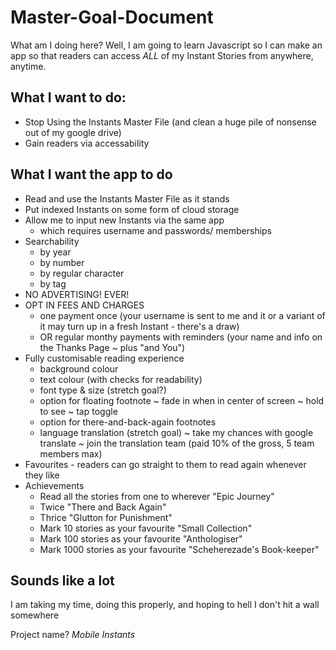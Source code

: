 # Master-Goal-Document

What am I doing here? Well, I am going to learn Javascript so I can make an app so that readers can access _ALL_ of my Instant Stories from anywhere, anytime.

## What I want to do:

* Stop Using the Instants Master File (and clean a huge pile of nonsense out of my google drive)
* Gain readers via accessability

## What I want the app to do

* Read and use the Instants Master File as it stands
* Put indexed Instants on some form of cloud storage
* Allow me to input new Instants via the same app
  - which requires username and passwords/ memberships
* Searchability
  - by year
  - by number
  - by regular character
  - by tag
* NO ADVERTISING! EVER!
* OPT IN FEES AND CHARGES
  - one payment once (your username is sent to me and it or a variant of it may turn up in a fresh Instant - there's a draw)
  - OR regular monthy payments with reminders (your name and info on the Thanks Page ~ plus "and You")
* Fully customisable reading experience
  - background colour
  - text colour (with checks for readability)
  - font type & size (stretch goal?)
  - option for floating footnote
    ~ fade in when in center of screen
    ~ hold to see
    ~ tap toggle
  - option for there-and-back-again footnotes
  - language translation (stretch goal)
    ~ take my chances with google translate
    ~ join the translation team (paid 10% of the gross, 5 team members max)
* Favourites - readers can go straight to them to read again whenever they like
* Achievements
  - Read all the stories from one to wherever "Epic Journey"
  - Twice "There and Back Again"
  - Thrice "Glutton for Punishment"
  - Mark 10 stories as your favourite "Small Collection"
  - Mark 100 stories as your favourite "Anthologiser"
  - Mark 1000 stories as your favourite "Scheherezade's Book-keeper"
 
 ## Sounds like a lot
 
 I am taking my time, doing this properly, and hoping to hell I don't hit a wall somewhere
 
 Project name? _Mobile Instants_
